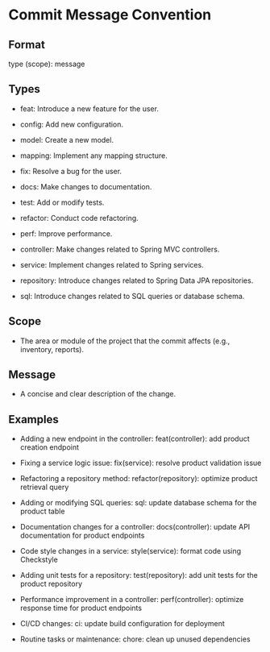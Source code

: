 # Commit Message Convention

## Format
type (scope): message

## Types
- feat: Introduce a new feature for the user.
- config: Add new configuration.
- model: Create a new model.
- mapping: Implement any mapping structure.

- fix: Resolve a bug for the user.
- docs: Make changes to documentation.
- test: Add or modify tests.
- refactor: Conduct code refactoring.
- perf: Improve performance.
- controller: Make changes related to Spring MVC controllers.
- service: Implement changes related to Spring services.
- repository: Introduce changes related to Spring Data JPA repositories.
- sql: Introduce changes related to SQL queries or database schema.

## Scope
- The area or module of the project that the commit affects (e.g., inventory, reports).

## Message
- A concise and clear description of the change.

## Examples
- Adding a new endpoint in the controller:
  feat(controller): add product creation endpoint

- Fixing a service logic issue:
  fix(service): resolve product validation issue

- Refactoring a repository method:
  refactor(repository): optimize product retrieval query

- Adding or modifying SQL queries:
  sql: update database schema for the product table

- Documentation changes for a controller:
  docs(controller): update API documentation for product endpoints

- Code style changes in a service:
  style(service): format code using Checkstyle

- Adding unit tests for a repository:
  test(repository): add unit tests for the product repository

- Performance improvement in a controller:
  perf(controller): optimize response time for product endpoints

- CI/CD changes:
  ci: update build configuration for deployment

- Routine tasks or maintenance:
  chore: clean up unused dependencies
